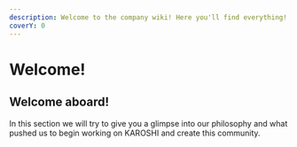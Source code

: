 ```yaml
---
description: Welcome to the company wiki! Here you'll find everything!
coverY: 0
---
```


# Welcome!

## Welcome aboard!

In this section we will try to give you a glimpse into our philosophy and what pushed us to begin working on KAROSHI and create this community.
